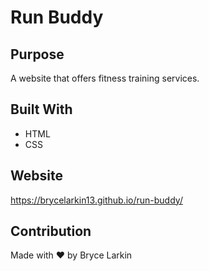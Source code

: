 # Run Buddy

## Purpose
A website that offers fitness training services.

## Built With
* HTML
* CSS

## Website
https://brycelarkin13.github.io/run-buddy/

## Contribution
Made with ❤️ by Bryce Larkin
